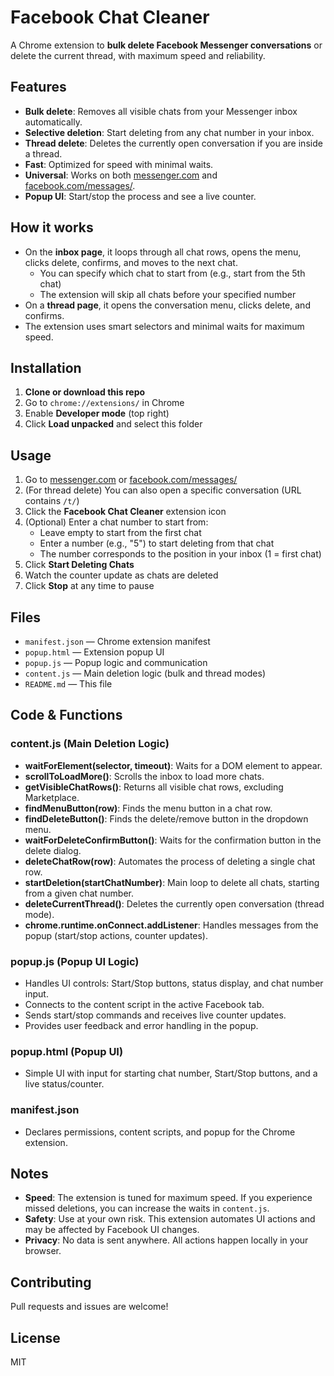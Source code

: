 # Facebook Chat Cleaner

A Chrome extension to **bulk delete Facebook Messenger conversations** or delete the current thread, with maximum speed and reliability.

## Features
- **Bulk delete**: Removes all visible chats from your Messenger inbox automatically.
- **Selective deletion**: Start deleting from any chat number in your inbox.
- **Thread delete**: Deletes the currently open conversation if you are inside a thread.
- **Fast**: Optimized for speed with minimal waits.
- **Universal**: Works on both [messenger.com](https://www.messenger.com/) and [facebook.com/messages/](https://www.facebook.com/messages/).
- **Popup UI**: Start/stop the process and see a live counter.

## How it works
- On the **inbox page**, it loops through all chat rows, opens the menu, clicks delete, confirms, and moves to the next chat.
  - You can specify which chat to start from (e.g., start from the 5th chat)
  - The extension will skip all chats before your specified number
- On a **thread page**, it opens the conversation menu, clicks delete, and confirms.
- The extension uses smart selectors and minimal waits for maximum speed.

## Installation
1. **Clone or download this repo**
2. Go to `chrome://extensions/` in Chrome
3. Enable **Developer mode** (top right)
4. Click **Load unpacked** and select this folder

## Usage
1. Go to [messenger.com](https://www.messenger.com/) or [facebook.com/messages/](https://www.facebook.com/messages/)
2. (For thread delete) You can also open a specific conversation (URL contains `/t/`)
3. Click the **Facebook Chat Cleaner** extension icon
4. (Optional) Enter a chat number to start from:
   - Leave empty to start from the first chat
   - Enter a number (e.g., "5") to start deleting from that chat
   - The number corresponds to the position in your inbox (1 = first chat)
5. Click **Start Deleting Chats**
6. Watch the counter update as chats are deleted
7. Click **Stop** at any time to pause

## Files
- `manifest.json` — Chrome extension manifest
- `popup.html` — Extension popup UI
- `popup.js` — Popup logic and communication
- `content.js` — Main deletion logic (bulk and thread modes)
- `README.md` — This file

## Code & Functions

### content.js (Main Deletion Logic)
- **waitForElement(selector, timeout)**: Waits for a DOM element to appear.
- **scrollToLoadMore()**: Scrolls the inbox to load more chats.
- **getVisibleChatRows()**: Returns all visible chat rows, excluding Marketplace.
- **findMenuButton(row)**: Finds the menu button in a chat row.
- **findDeleteButton()**: Finds the delete/remove button in the dropdown menu.
- **waitForDeleteConfirmButton()**: Waits for the confirmation button in the delete dialog.
- **deleteChatRow(row)**: Automates the process of deleting a single chat row.
- **startDeletion(startChatNumber)**: Main loop to delete all chats, starting from a given chat number.
- **deleteCurrentThread()**: Deletes the currently open conversation (thread mode).
- **chrome.runtime.onConnect.addListener**: Handles messages from the popup (start/stop actions, counter updates).

### popup.js (Popup UI Logic)
- Handles UI controls: Start/Stop buttons, status display, and chat number input.
- Connects to the content script in the active Facebook tab.
- Sends start/stop commands and receives live counter updates.
- Provides user feedback and error handling in the popup.

### popup.html (Popup UI)
- Simple UI with input for starting chat number, Start/Stop buttons, and a live status/counter.

### manifest.json
- Declares permissions, content scripts, and popup for the Chrome extension.

## Notes
- **Speed**: The extension is tuned for maximum speed. If you experience missed deletions, you can increase the waits in `content.js`.
- **Safety**: Use at your own risk. This extension automates UI actions and may be affected by Facebook UI changes.
- **Privacy**: No data is sent anywhere. All actions happen locally in your browser.

## Contributing
Pull requests and issues are welcome!

## License
MIT
